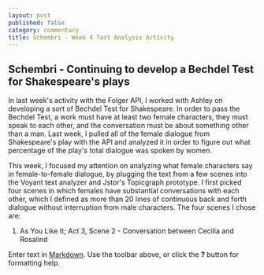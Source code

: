 ```yaml
---
layout: post
published: false
category: commentary
title: Schembri - Week 4 Text Analysis Activity
---
```

## Schembri - Continuing to develop a Bechdel Test for Shakespeare's plays

In last week's activity with the Folger API, I worked with Ashley on developing a sort of Bechdel Test for Shakespeare. In order to pass the Bechdel Test, a work must have at least two female characters, they must speak to each other, and the conversation must be about something other than a man. Last week, I pulled all of the female dialogue from Shakespeare's play with the API and analyzed it in order to figure out what percentage of the play's total dialogue was spoken by women. 

This week, I focused my attention on analyzing what female characters say in female-to-female dialogue, by plugging the text from a few scenes into the Voyant text analyzer and Jstor's Topicgraph prototype. I first picked four scenes in which females have substantial conversations with each other, which I defined as more than 20 lines of continuous back and forth dialogue without interruption from male characters. The four scenes I chose are:

1. As You Like It; Act 3, Scene 2 - Conversation between Cecilia and Rosalind



Enter text in [Markdown](http://daringfireball.net/projects/markdown/). Use the toolbar above, or click the **?** button for formatting help.
